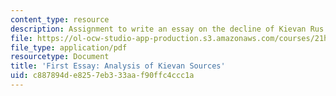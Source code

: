 ```yaml
---
content_type: resource
description: Assignment to write an essay on the decline of Kievan Rus.
file: https://ol-ocw-studio-app-production.s3.amazonaws.com/courses/21h-326-the-making-of-russia-in-the-worlds-of-byzantium-mongolia-and-europe-spring-1998/c887894de8257eb333aaf90ffc4ccc1a_asgmt4.pdf
file_type: application/pdf
resourcetype: Document
title: 'First Essay: Analysis of Kievan Sources'
uid: c887894d-e825-7eb3-33aa-f90ffc4ccc1a
---
```


